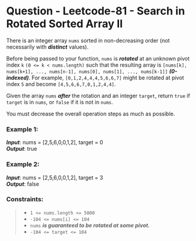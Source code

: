 # Question - Leetcode-81 - Search in Rotated Sorted Array II

There is an integer array `nums` sorted in non-decreasing order (not necessarily with _**distinct**_ values).

Before being passed to your function, `nums` is **_rotated_** at an unknown pivot index `k` `(0 <= k < nums.length)` such that the resulting array is `[nums[k], nums[k+1], ..., nums[n-1], nums[0], nums[1], ..., nums[k-1]]` **_(0-indexed)_**. For example, `[0,1,2,4,4,4,5,6,6,7]` might be rotated at pivot index `5` and become `[4,5,6,6,7,0,1,2,4,4]`.

Given the array `nums` _**after**_ the rotation and an integer `target`, return `true` if `target` is in `nums`, or `false` if it is not in `nums`.

You must decrease the overall operation steps as much as possible.

### Example 1:

**_Input_**: nums = [2,5,6,0,0,1,2], target = 0  
**_Output_**: true
### Example 2:

**_Input_**: nums = [2,5,6,0,0,1,2], target = 3  
**_Output_**: false


### Constraints:

> - `1 <= nums.length <= 5000`
> - `-104 <= nums[i] <= 104`
> - `nums` **_is guaranteed to be rotated at some pivot._**
> - `-104 <= target <= 104`